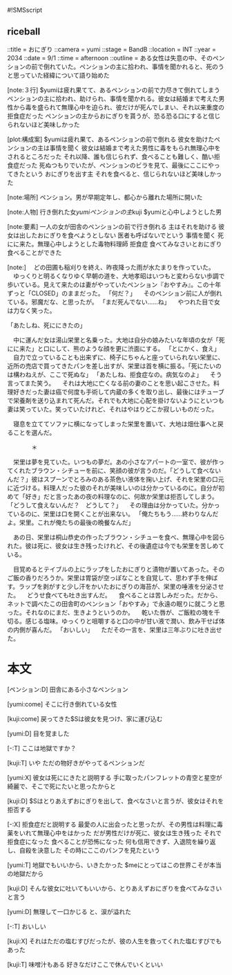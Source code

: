 #!SMSscript

## riceball

::title = おにぎり
::camera = yumi
::stage = BandB
::location = INT
::year = 2034
::date = 9/1
::time = afternoon
::outline = ある女性は失意の中、そのペンションの前で倒れていた。ペンションの主に拾われ、事情を聞かれると、死のうと思っていた経緯について語り始めた

[note:３行]
$yumiは疲れ果てて、あるペンションの前で力尽きて倒れてしまう
ペンションの主に拾われ、助けられ、事情を聞かれる。彼女は結婚まで考えた男性から毒を盛られて無理心中を迫られ、彼だけが死んでしまい、それ以来重度の拒食症だった
ペンションの主からおにぎりを貰うが、恐る恐る口にすると信じられないほど美味しかった

[plot:構成案]
$yumiは疲れ果て、あるペンションの前で倒れる
彼女を助けたペンションの主は事情を聞く
彼女は結婚まで考えた男性に毒をもられ無理心中をされるところだった
それ以降、誰も信じられず、食べることも難しく、酷い拒食症だった
死ぬつもりでいたが、ペンションのビラを見て、最後にここにやってきたという
おにぎりを出す主
それを食べると、信じられないほど美味しかった

[note:場所]
ペンション。男が早期定年し、都心から離れた場所に開いた

[note:人物]
行き倒れた女$yumi
ペンションの主$kuji
$yumiと心中しようとした男

[note:要素]
一人の女が田舎のペンションの前で行き倒れる
主はそれを助ける
彼女は出したおにぎりを食べようとしない
医者も呼ばないでという
事情を聞く
死にに来た。無理心中しようとした毒物料理師
拒食症
食べてみなさいとおにぎり
食べることができた

[note:]
　どの田圃も稲刈りを終え、昨夜降った雨が水たまりを作っていた。
　ゆっくりと明るくなりゆく早朝の道を、大地孝昭はいつもと変わらない歩調で歩いている。見えて来たのは妻がやっていたペンション『おやすみ』。この十年ずっと「CLOSED」のままだった。
「何だ？」
　そのペンション前に人が倒れている。邪魔だな、と思ったが。
「まだ死んでない……ね」
　やつれた目で女は力なく笑った。

「あたしね、死ににきたの」

　中に運んだ女は湯山栄里と名乗った。大地は自分の娘みたいな年頃の女が「死にに来た」と口にして、熊のような顔を更に渋面にする。
「とにかく、食え」
　自力で立っていることも出来ずに、椅子にちゃんと座っていられない栄里に、近所の売店で買ってきたパンを差し出すが、栄里は首を横に振る。「死にたいのは構わねえが、ここで死ぬな」
「あたしね、拒食症なの。病気なのよ」
　そう言ってまた笑う。
　それは大地に亡くなる前の妻のことを思い起こさせた。料理好きだった妻は癌で何度も手術して内蔵の多くを取り出し、最後にはチューブで栄養剤を送り込まれて死んだ。それでも大地に心配を掛けないようにといつも妻は笑っていた。笑っていたけれど、それはやはりどこか寂しいものだった。

　寝息を立ててソファに横になってしまった栄里を置いて、大地は畑仕事へと戻ることを選んだ。


　　　　＊


　栄里は夢を見ていた。いつもの夢だ。あの小さなアパートの一室で、彼が作ってくれたブラウン・シチューを前に、笑顔の彼が言うのだ。「どうして食べないんだ？」彼はスプーンでとろみのある茶色い液体を掬い上げ、それを栄里の口元に近づける。料理人だった彼のそれが美味しいのは分かっているのに。自分が初めて「好き」だと言ったあの夜の料理なのに、何故か栄里は拒否してしまう。
「どうして食えないんだ？　どうして？」
　その理由は分かっていた。分かっているのに、栄里は口を開くことが出来ない。
「俺たちもう……終わりなんだよ。栄里。これが俺たちの最後の晩餐なんだ」

　あの日、栄里は桐山恭史の作ったブラウン・シチューを食べ、無理心中を図られた。彼は死に、彼女は生き残ったけれど、その後遺症は今でも栄里を苦しめている。

　目覚めるとテイブルの上にラップをしたおにぎりと漬物が置いてあった。そのご飯の香りだろうか。栄里は胃袋が空っぽなことを自覚して、思わず手を伸ばす。ラップを剥がすと少し汗をかいたおにぎりの海苔が、栄里の唾液を分泌させた。
　どうせ食べても吐き出すんだ。
　食べることは苦しみだった。だから、ネットで調べたこの田舎町のペンション「おやすみ」で永遠の眠りに就こうと思った。それなのにまだ、生きようというのか。
　乾いた唇が、ご飯粒の塊を千切る。感じる塩味。ゆっくりと咀嚼すると口の中が甘い液で潤い、飲み干せば体の内側が喜んだ。
「おいしい」
　ただその一言を、栄里は三年ぶりに吐き出せた。


# 本文

[ペンション:D]
田舎にある小さなペンション

[yumi:come]
そこに行き倒れている女性

[kuji:come]
戻ってきた$Sは彼女を見つけ、家に運び込む

[yumi:D]
目を覚ました

[-:T]
ここは地獄ですか？

[kuji:T]
いや
ただの物好きがやってるペンションだ

[yumi:X]
彼女は死ににきたと説明する
手に取ったパンフレットの青空と星空が綺麗で、そこで死にたいと思ったからと

[kuji:D]
$Sはとりあえずおにぎりを出して、食べなさいと言うが、彼女はそれを拒否する

[-:X]
拒食症だと説明する
最愛の人に出会ったと思ったが、その男性は料理に毒薬をいれて無理心中をはかった
だが男性だけが死に、彼女は生き残った
それで拒食症になった
食べることが恐怖になった
何も信用できず、入退院を繰り返し、自殺を決意した
その時にここのパンフを見たという

[yumi:T]
地獄でもいいから、いきたかった
$meにとってはこの世界こそが本当の地獄だから

[kuji:D]
そんな彼女に吐いてもいいから、とりあえずおにぎりを食べてみなさいと言う

[yumi:D]
無理して一口かじる
と、涙が溢れた

[-:T]
おいしい

[kuji:X]
それはただの塩むすびだったが、彼の人生を救ってくれた塩むすびでもあった

[kuji:T]
味噌汁もある
好きなだけここで休んでいくといい
